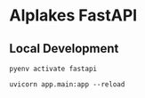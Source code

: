 # Alplakes FastAPI

## Local Development

`pyenv activate fastapi`

`uvicorn app.main:app --reload`
